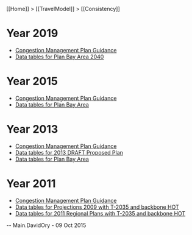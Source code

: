 [[Home]] > [[TravelModel]] > [[Consistency]]

# Year 2019
* [Congestion Management Plan Guidance](https://mtc.legistar.com/LegislationDetail.aspx?ID=3975883&GUID=3540EC3B-9BC0-4D3C-B0CF-2375E866AA00)
* [Data tables for Plan Bay Area 2040](https://mtcdrive.box.com/s/czc8svlzxf7fxqlvxah5m1zu09o8l17e)

# Year 2015
* [Congestion Management Plan Guidance](https://mtc.legistar.com/View.ashx?M=F&ID=4059446&GUID=9576C531-D3D0-4B7E-9D86-D87AFD6B226F)
* [Data tables for Plan Bay Area](https://mtcdrive.box.com/s/iipcnqmk7645a0h032u3wcvxqh1xurjm)

# Year 2013
* [Congestion Management Plan Guidance](http://apps.mtc.ca.gov/meeting_packet_documents/agenda_2089/2c_CMP_Guidance.pdf)
* [Data tables for 2013 DRAFT Proposed Plan](https://mtcdrive.box.com/s/zmrwqhxsk2py56mykzgo8pfp0m24i7e0)
* [Data tables for Plan Bay Area](https://mtcdrive.box.com/s/5f7hmhsukd2rtlzssmy184cyazy901ls)

# Year 2011
* [Congestion Management Plan Guidance](http://apps.mtc.ca.gov/meeting_packet_documents/agenda_1680/2B_CMP.PDF)
* [Data tables for Projections 2009 with T-2035 and backbone HOT](https://mtcdrive.box.com/s/es8fzvdg119g8qul1ei7gk17md69qg8j)
* [Data tables for 2011 Regional Plans with T-2035 and backbone HOT](https://mtcdrive.box.com/s/j3p0isi37rgsxwq0s47bpcca1yi8m2th)

-- Main.DavidOry - 09 Oct 2015
